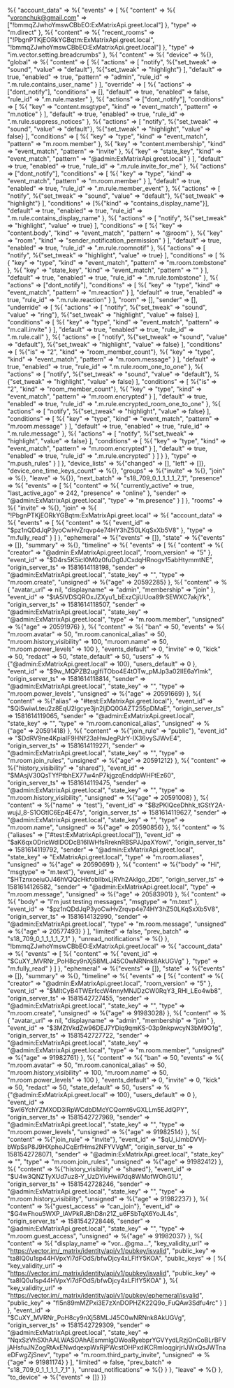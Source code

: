 %{
   "account_data" => %{
     "events" => [
       %{
         "content" => %{
           "voronchuk@gmail.com" => ["!bmmqZJwhoYmswCBbEO:ExMatrixApi.greet.local"]
         },
         "type" => "m.direct"
       },
       %{
         "content" => %{
           "recent_rooms" => ["!PbgnPTKjEORkYGBqtm:ExMatrixApi.greet.local",
            "!bmmqZJwhoYmswCBbEO:ExMatrixApi.greet.local"]
         },
         "type" => "im.vector.setting.breadcrumbs"
       },
       %{
         "content" => %{
           "device" => %{},
           "global" => %{
             "content" => [
               %{
                 "actions" => [
                   "notify",
                   %{"set_tweak" => "sound", "value" => "default"},
                   %{"set_tweak" => "highlight"}
                 ],
                 "default" => true,
                 "enabled" => true,
                 "pattern" => "admin",
                 "rule_id" => ".m.rule.contains_user_name"
               }
             ],
             "override" => [
               %{
                 "actions" => ["dont_notify"],
                 "conditions" => [],
                 "default" => true,
                 "enabled" => false,
                 "rule_id" => ".m.rule.master"
               },
               %{
                 "actions" => ["dont_notify"],
                 "conditions" => [
                   %{
                     "key" => "content.msgtype",
                     "kind" => "event_match",
                     "pattern" => "m.notice"
                   }
                 ],
                 "default" => true,
                 "enabled" => true,
                 "rule_id" => ".m.rule.suppress_notices"
               },
               %{
                 "actions" => [
                   "notify",
                   %{"set_tweak" => "sound", "value" => "default"},
                   %{"set_tweak" => "highlight", "value" => false}
                 ],
                 "conditions" => [
                   %{
                     "key" => "type",
                     "kind" => "event_match",
                     "pattern" => "m.room.member"
                   },
                   %{
                     "key" => "content.membership",
                     "kind" => "event_match",
                     "pattern" => "invite"
                   },
                   %{
                     "key" => "state_key",
                     "kind" => "event_match",
                     "pattern" => "@admin:ExMatrixApi.greet.local"
                   }
                 ],
                 "default" => true,
                 "enabled" => true,
                 "rule_id" => ".m.rule.invite_for_me"
               },
               %{
                 "actions" => ["dont_notify"],
                 "conditions" => [
                   %{
                     "key" => "type",
                     "kind" => "event_match",
                     "pattern" => "m.room.member"
                   }
                 ],
                 "default" => true,
                 "enabled" => true,
                 "rule_id" => ".m.rule.member_event"
               },
               %{
                 "actions" => [
                   "notify",
                   %{"set_tweak" => "sound", "value" => "default"},
                   %{"set_tweak" => "highlight"}
                 ],
                 "conditions" => [%{"kind" => "contains_display_name"}],
                 "default" => true,
                 "enabled" => true,
                 "rule_id" => ".m.rule.contains_display_name"
               },
               %{
                 "actions" => [
                   "notify",
                   %{"set_tweak" => "highlight", "value" => true}
                 ],
                 "conditions" => [
                   %{
                     "key" => "content.body",
                     "kind" => "event_match",
                     "pattern" => "@room"
                   },
                   %{
                     "key" => "room",
                     "kind" => "sender_notification_permission"
                   }
                 ],
                 "default" => true,
                 "enabled" => true,
                 "rule_id" => ".m.rule.roomnotif"
               },
               %{
                 "actions" => [
                   "notify",
                   %{"set_tweak" => "highlight", "value" => true}
                 ],
                 "conditions" => [
                   %{
                     "key" => "type",
                     "kind" => "event_match",
                     "pattern" => "m.room.tombstone"
                   },
                   %{
                     "key" => "state_key",
                     "kind" => "event_match",
                     "pattern" => ""
                   }
                 ],
                 "default" => true,
                 "enabled" => true,
                 "rule_id" => ".m.rule.tombstone"
               },
               %{
                 "actions" => ["dont_notify"],
                 "conditions" => [
                   %{
                     "key" => "type",
                     "kind" => "event_match",
                     "pattern" => "m.reaction"
                   }
                 ],
                 "default" => true,
                 "enabled" => true,
                 "rule_id" => ".m.rule.reaction"
               }
             ],
             "room" => [],
             "sender" => [],
             "underride" => [
               %{
                 "actions" => [
                   "notify",
                   %{"set_tweak" => "sound", "value" => "ring"},
                   %{"set_tweak" => "highlight", "value" => false}
                 ],
                 "conditions" => [
                   %{
                     "key" => "type",
                     "kind" => "event_match",
                     "pattern" => "m.call.invite"
                   }
                 ],
                 "default" => true,
                 "enabled" => true,
                 "rule_id" => ".m.rule.call"
               },
               %{
                 "actions" => [
                   "notify",
                   %{"set_tweak" => "sound", "value" => "default"},
                   %{"set_tweak" => "highlight", "value" => false}
                 ],
                 "conditions" => [
                   %{"is" => "2", "kind" => "room_member_count"},
                   %{
                     "key" => "type",
                     "kind" => "event_match",
                     "pattern" => "m.room.message"
                   }
                 ],
                 "default" => true,
                 "enabled" => true,
                 "rule_id" => ".m.rule.room_one_to_one"
               },
               %{
                 "actions" => [
                   "notify",
                   %{"set_tweak" => "sound", "value" => "default"},
                   %{"set_tweak" => "highlight", "value" => false}
                 ],
                 "conditions" => [
                   %{"is" => "2", "kind" => "room_member_count"},
                   %{
                     "key" => "type",
                     "kind" => "event_match",
                     "pattern" => "m.room.encrypted"
                   }
                 ],
                 "default" => true,
                 "enabled" => true,
                 "rule_id" => ".m.rule.encrypted_room_one_to_one"
               },
               %{
                 "actions" => [
                   "notify",
                   %{"set_tweak" => "highlight", "value" => false}
                 ],
                 "conditions" => [
                   %{
                     "key" => "type",
                     "kind" => "event_match",
                     "pattern" => "m.room.message"
                   }
                 ],
                 "default" => true,
                 "enabled" => true,
                 "rule_id" => ".m.rule.message"
               },
               %{
                 "actions" => [
                   "notify",
                   %{"set_tweak" => "highlight", "value" => false}
                 ],
                 "conditions" => [
                   %{
                     "key" => "type",
                     "kind" => "event_match",
                     "pattern" => "m.room.encrypted"
                   }
                 ],
                 "default" => true,
                 "enabled" => true,
                 "rule_id" => ".m.rule.encrypted"
               }
             ]
           }
         },
         "type" => "m.push_rules"
       }
     ]
   },
   "device_lists" => %{"changed" => [], "left" => []},
   "device_one_time_keys_count" => %{},
   "groups" => %{"invite" => %{}, "join" => %{}, "leave" => %{}},
   "next_batch" => "s18_709_0_1_1_1_1_7_1",
   "presence" => %{
     "events" => [
       %{
         "content" => %{
           "currently_active" => true,
           "last_active_ago" => 242,
           "presence" => "online"
         },
         "sender" => "@admin:ExMatrixApi.greet.local",
         "type" => "m.presence"
       }
     ]
   },
   "rooms" => %{
     "invite" => %{},
     "join" => %{
       "!PbgnPTKjEORkYGBqtm:ExMatrixApi.greet.local" => %{
         "account_data" => %{
           "events" => [
             %{
               "content" => %{
                 "event_id" => "$pz1nQDdJqP3yoCwHvZrqvp4e74HY3hZ50LKqSxXb5V8"
               },
               "type" => "m.fully_read"
             }
           ]
         },
         "ephemeral" => %{"events" => []},
         "state" => %{"events" => []},
         "summary" => %{},
         "timeline" => %{
           "events" => [
             %{
               "content" => %{
                 "creator" => "@admin:ExMatrixApi.greet.local",
                 "room_version" => "5"
               },
               "event_id" => "$D4rs5K5icI0M0z0fuDg0JCxdqHRnogv15abHtymmtNE",
               "origin_server_ts" => 1581614118198,
               "sender" => "@admin:ExMatrixApi.greet.local",
               "state_key" => "",
               "type" => "m.room.create",
               "unsigned" => %{"age" => 20592285}
             },
             %{
               "content" => %{
                 "avatar_url" => nil,
                 "displayname" => "admin",
                 "membership" => "join"
               },
               "event_id" => "$tA5lVDSQROxJZXyu1_bExzCjiUUoa89rSEWXC7akjYk",
               "origin_server_ts" => 1581614118507,
               "sender" => "@admin:ExMatrixApi.greet.local",
               "state_key" => "@admin:ExMatrixApi.greet.local",
               "type" => "m.room.member",
               "unsigned" => %{"age" => 20591976}
             },
             %{
               "content" => %{
                 "ban" => 50,
                 "events" => %{
                   "m.room.avatar" => 50,
                   "m.room.canonical_alias" => 50,
                   "m.room.history_visibility" => 100,
                   "m.room.name" => 50,
                   "m.room.power_levels" => 100
                 },
                 "events_default" => 0,
                 "invite" => 0,
                 "kick" => 50,
                 "redact" => 50,
                 "state_default" => 50,
                 "users" => %{"@admin:ExMatrixApi.greet.local" => 100},
                 "users_default" => 0
               },
               "event_id" => "$9w_MQPZB2ugIfiTObo4E4tOTw_pMJp3a02IIE6aYlmk",
               "origin_server_ts" => 1581614118814,
               "sender" => "@admin:ExMatrixApi.greet.local",
               "state_key" => "",
               "type" => "m.room.power_levels",
               "unsigned" => %{"age" => 20591669}
             },
             %{
               "content" => %{"alias" => "#test:ExMatrixApi.greet.local"},
               "event_id" => "$QiSwiwLteu2z8EqU2Igcye3jn2ljDQ0GAZT255pDMaE",
               "origin_server_ts" => 1581614119065,
               "sender" => "@admin:ExMatrixApi.greet.local",
               "state_key" => "",
               "type" => "m.room.canonical_alias",
               "unsigned" => %{"age" => 20591418}
             },
             %{
               "content" => %{"join_rule" => "public"},
               "event_id" => "$DdRV9ne4KpiaIF9HNf23aHwJegPJrY-IX36vySJWvE4",
               "origin_server_ts" => 1581614119271,
               "sender" => "@admin:ExMatrixApi.greet.local",
               "state_key" => "",
               "type" => "m.room.join_rules",
               "unsigned" => %{"age" => 20591212}
             },
             %{
               "content" => %{"history_visibility" => "shared"},
               "event_id" => "$MAsjV30QsTYfPtbhEX77w4nP7kjgzqEnddpWHFtEz60",
               "origin_server_ts" => 1581614119475,
               "sender" => "@admin:ExMatrixApi.greet.local",
               "state_key" => "",
               "type" => "m.room.history_visibility",
               "unsigned" => %{"age" => 20591008}
             },
             %{
               "content" => %{"name" => "test"},
               "event_id" => "$BzPKlQceDhhk_tGStY2A-wujJ_8-S1OGtIC6Ep4E47s",
               "origin_server_ts" => 1581614119627,
               "sender" => "@admin:ExMatrixApi.greet.local",
               "state_key" => "",
               "type" => "m.room.name",
               "unsigned" => %{"age" => 20590856}
             },
             %{
               "content" => %{"aliases" => ["#test:ExMatrixApi.greet.local"]},
               "event_id" => "$aK6qxODricWdIDODcB16IWHfsRreknRBSPJJpaXYowI",
               "origin_server_ts" => 1581614119792,
               "sender" => "@admin:ExMatrixApi.greet.local",
               "state_key" => "ExMatrixApi.greet.local",
               "type" => "m.room.aliases",
               "unsigned" => %{"age" => 20590691}
             },
             %{
               "content" => %{"body" => "Hi", "msgtype" => "m.text"},
               "event_id" => "$HTznxoeiuOJ46hVQQcHkfobIlbxLjRVh2AkIgo_2DtI",
               "origin_server_ts" => 1581614126582,
               "sender" => "@admin:ExMatrixApi.greet.local",
               "type" => "m.room.message",
               "unsigned" => %{"age" => 20583901}
             },
             %{
               "content" => %{
                 "body" => "I'm just testing messages",
                 "msgtype" => "m.text"
               },
               "event_id" => "$pz1nQDdJqP3yoCwHvZrqvp4e74HY3hZ50LKqSxXb5V8",
               "origin_server_ts" => 1581614132990,
               "sender" => "@admin:ExMatrixApi.greet.local",
               "type" => "m.room.message",
               "unsigned" => %{"age" => 20577493}
             }
           ],
           "limited" => false,
           "prev_batch" => "s18_709_0_1_1_1_1_7_1"
         },
         "unread_notifications" => %{}
       },
       "!bmmqZJwhoYmswCBbEO:ExMatrixApi.greet.local" => %{
         "account_data" => %{
           "events" => [
             %{
               "content" => %{
                 "event_id" => "$CuXY_MVRNr_PoH8cy9nXj58MLJ45C0wNRNnk8AkUGVg"
               },
               "type" => "m.fully_read"
             }
           ]
         },
         "ephemeral" => %{"events" => []},
         "state" => %{"events" => []},
         "summary" => %{},
         "timeline" => %{
           "events" => [
             %{
               "content" => %{
                 "creator" => "@admin:ExMatrixApi.greet.local",
                 "room_version" => "5"
               },
               "event_id" => "$MItCyB4TWErfccW4nnyMNJDzCW0RqY3_RHl_LEo4wb8", 
               "origin_server_ts" => 1581542727455,
               "sender" => "@admin:ExMatrixApi.greet.local",
               "state_key" => "",
               "type" => "m.room.create",
               "unsigned" => %{"age" => 91983028}
             },
             %{
               "content" => %{
                 "avatar_url" => nil,
                 "displayname" => "admin",
                 "membership" => "join"
               },
               "event_id" => "$3MZtVkdZw96DEJ7YDiq9qmKS-03p9nkpwcyN3bM9O1g",
               "origin_server_ts" => 1581542727722,
               "sender" => "@admin:ExMatrixApi.greet.local",
               "state_key" => "@admin:ExMatrixApi.greet.local",
               "type" => "m.room.member",
               "unsigned" => %{"age" => 91982761}
             },
             %{
               "content" => %{
                 "ban" => 50,
                 "events" => %{
                   "m.room.avatar" => 50,
                   "m.room.canonical_alias" => 50,
                   "m.room.history_visibility" => 100,
                   "m.room.name" => 50,
                   "m.room.power_levels" => 100
                 },
                 "events_default" => 0,
                 "invite" => 0,
                 "kick" => 50,
                 "redact" => 50,
                 "state_default" => 50,
                 "users" => %{"@admin:ExMatrixApi.greet.local" => 100},
                 "users_default" => 0
               },
               "event_id" => "$wI6YchYZMXOD3lRpWCdbDMcYCQomt6vGXLLm5EJdQPY",
               "origin_server_ts" => 1581542727969,
               "sender" => "@admin:ExMatrixApi.greet.local",
               "state_key" => "",
               "type" => "m.room.power_levels",
               "unsigned" => %{"age" => 91982514}
             },
             %{
               "content" => %{"join_rule" => "invite"},
               "event_id" => "$qU_iJmbDVVj-bWpSsP8J9HXpheJCqErfHms2NFYVVgM",
               "origin_server_ts" => 1581542728071,
               "sender" => "@admin:ExMatrixApi.greet.local",
               "state_key" => "",
               "type" => "m.room.join_rules",
               "unsigned" => %{"age" => 91982412}
             },
             %{
               "content" => %{"history_visibility" => "shared"},
               "event_id" => "$U4w3QNZTyXUd7uz8-Y_UzDYivHwil7dq8WMofWOhG1U",
               "origin_server_ts" => 1581542728246,
               "sender" => "@admin:ExMatrixApi.greet.local",
               "state_key" => "",
               "type" => "m.room.history_visibility",
               "unsigned" => %{"age" => 91982237}
             },
             %{
               "content" => %{"guest_access" => "can_join"},
               "event_id" => "$G4wFhou5WXP_lAVPkRJBhD8n21Z_u6FSbTqX6YoJL4s",
               "origin_server_ts" => 1581542728446,
               "sender" => "@admin:ExMatrixApi.greet.local",
               "state_key" => "",
               "type" => "m.room.guest_access",
               "unsigned" => %{"age" => 91982037}
             },
             %{
               "content" => %{
                 "display_name" => "vor...@gma...",
                 "key_validity_url" => "https://vector.im/_matrix/identity/api/v1/pubkey/isvalid",
                 "public_key" => "ta8IQ0u1sp44HVpxYi7dFOdS/bfwDjcy4xLFlfY5KOA",
                 "public_keys" => [
                   %{
                     "key_validity_url" => "https://vector.im/_matrix/identity/api/v1/pubkey/isvalid",
                     "public_key" => "ta8IQ0u1sp44HVpxYi7dFOdS/bfwDjcy4xLFlfY5KOA"
                   },
                   %{
                     "key_validity_url" => "https://vector.im/_matrix/identity/api/v1/pubkey/ephemeral/isvalid",
                     "public_key" => "fI5n89mMZPxi3E7zXnDOPHZK22Q9o_FuQAw3Sdfu4rc"
                   }
                 ]
               },
               "event_id" => "$CuXY_MVRNr_PoH8cy9nXj58MLJ45C0wNRNnk8AkUGVg",
               "origin_server_ts" => 1581542729309,
               "sender" => "@admin:ExMatrixApi.greet.local",
               "state_key" => "NqxSzVhSXhAALWASOAhAEsmmlgOWoaRyebprYGVYydLRzjOnCoBLrBFVjAHsfuJNZogRtAxENwdqexpWxRjPWcstOHPxdiKCRmIoqgirjrIJWxQsJWTnaeDFwgZjSnev",
               "type" => "m.room.third_party_invite",
               "unsigned" => %{"age" => 91981174}
             }
           ],
           "limited" => false,
           "prev_batch" => "s18_709_0_1_1_1_1_7_1"
         },
         "unread_notifications" => %{}
       }
     },
     "leave" => %{}
   },
   "to_device" => %{"events" => []}
 }}